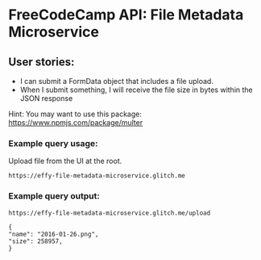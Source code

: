 # FreeCodeCamp API: File Metadata Microservice
## User stories:
- I can submit a FormData object that includes a file upload.
- When I submit something, I will receive the file size in bytes within the JSON response

Hint: You may want to use this package: https://www.npmjs.com/package/multer

### Example query usage:
Upload file from the UI at the root.

`https://effy-file-metadata-microservice.glitch.me`

### Example query output:
`https://effy-file-metadata-microservice.glitch.me/upload`

```
{
"name": "2016-01-26.png",
"size": 258957,
} 
```

